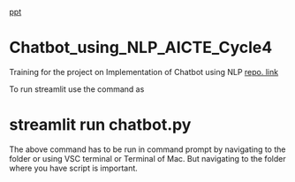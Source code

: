 [ppt](https://drive.google.com/file/d/1qQE0SUg0lOKQTJ40I4Iwi94PAX21Bw1T/view?usp=drive_link)

# Chatbot_using_NLP_AICTE_Cycle4
Training for the project on Implementation of Chatbot using NLP
[repo. link](https://github.com/Sanghmitra12/ChatBot-.git)

To run streamlit use the command as
# streamlit run chatbot.py
The above command has to be run in command prompt by navigating to the folder or using VSC terminal or Terminal of Mac. But navigating to the folder where you have script is important.

